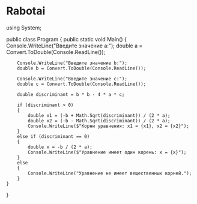 # Rabotai






using System;

public class Program
{
    public static void Main()
    {
        Console.WriteLine("Введите значение a:");
        double a = Convert.ToDouble(Console.ReadLine());

        Console.WriteLine("Введите значение b:");
        double b = Convert.ToDouble(Console.ReadLine());

        Console.WriteLine("Введите значение c:");
        double c = Convert.ToDouble(Console.ReadLine());

        double discriminant = b * b - 4 * a * c;

        if (discriminant > 0)
        {
            double x1 = (-b + Math.Sqrt(discriminant)) / (2 * a);
            double x2 = (-b - Math.Sqrt(discriminant)) / (2 * a);
            Console.WriteLine($"Корни уравнения: x1 = {x1}, x2 = {x2}");
        }
        else if (discriminant == 0)
        {
            double x = -b / (2 * a);
            Console.WriteLine($"Уравнение имеет один корень: x = {x}");
        }
        else
        {
            Console.WriteLine("Уравнение не имеет вещественных корней.");
        }
    }
}

